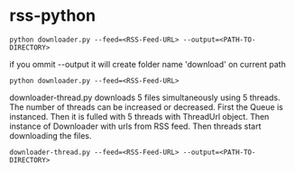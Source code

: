 rss-python
==========
```
python downloader.py --feed=<RSS-Feed-URL> --output=<PATH-TO-DIRECTORY>
```
if you ommit --output it will create folder name 'download' on current path
```    
python downloader.py --feed=<RSS-Feed-URL>
```
downloader-thread.py downloads 5 files simultaneously using 5 threads. The number of threads can be increased or decreased. First the Queue is instanced. Then it is fulled with 5 threads with ThreadUrl object. Then instance of Downloader with urls from RSS feed. Then threads start downloading the files.  
```   
downloader-thread.py --feed=<RSS-Feed-URL> --output=<PATH-TO-DIRECTORY>
```
